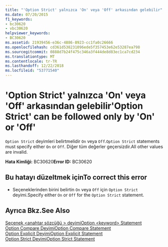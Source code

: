 ```yaml
---
title: "'Option Strict' yalnızca 'On' veya 'Off' arkasından gelebilir"
ms.date: 07/20/2015
f1_keywords:
- bc30620
- vbc30620
helpviewer_keywords:
- BC30620
ms.assetid: 21939456-e36c-4886-8923-cc1fa0c26666
ms.openlocfilehash: cd361d538231096ede5f357453e62e53287ea798
ms.sourcegitcommit: 0888d7b24f475c346a3f444de8d83ec1ca7cd234
ms.translationtype: MT
ms.contentlocale: tr-TR
ms.lasthandoff: 12/22/2018
ms.locfileid: "53771540"
---
```

# <a name="option-strict-can-be-followed-only-by-on-or-off"></a><span data-ttu-id="e4d42-102">'Option Strict' yalnızca 'On' veya 'Off' arkasından gelebilir</span><span class="sxs-lookup"><span data-stu-id="e4d42-102">'Option Strict' can be followed only by 'On' or 'Off'</span></span>
<span data-ttu-id="e4d42-103">`Option Strict` deyimleri belirtmelidir `On` veya `Off`.</span><span class="sxs-lookup"><span data-stu-id="e4d42-103">`Option Strict` statements must specify either `On` or `Off`.</span></span> <span data-ttu-id="e4d42-104">Diğer tüm değerler geçersizdir.</span><span class="sxs-lookup"><span data-stu-id="e4d42-104">All other values are invalid.</span></span>  
  
 <span data-ttu-id="e4d42-105">**Hata Kimliği:** BC30620</span><span class="sxs-lookup"><span data-stu-id="e4d42-105">**Error ID:** BC30620</span></span>  
  
## <a name="to-correct-this-error"></a><span data-ttu-id="e4d42-106">Bu hatayı düzeltmek için</span><span class="sxs-lookup"><span data-stu-id="e4d42-106">To correct this error</span></span>  
  
-   <span data-ttu-id="e4d42-107">Seçeneklerinden birini belirtin `On` veya `Off` için `Option Strict` deyimi.</span><span class="sxs-lookup"><span data-stu-id="e4d42-107">Specify either `On` or `Off` for the `Option Strict` statement.</span></span>  
  
## <a name="see-also"></a><span data-ttu-id="e4d42-108">Ayrıca Bkz.</span><span class="sxs-lookup"><span data-stu-id="e4d42-108">See Also</span></span>  
 [<span data-ttu-id="e4d42-109">Seçenek \<anahtar sözcüğü > deyimi</span><span class="sxs-lookup"><span data-stu-id="e4d42-109">Option \<keyword> Statement</span></span>](../../visual-basic/language-reference/statements/option-keyword-statement.md)  
 [<span data-ttu-id="e4d42-110">Option Compare Deyimi</span><span class="sxs-lookup"><span data-stu-id="e4d42-110">Option Compare Statement</span></span>](../../visual-basic/language-reference/statements/option-compare-statement.md)  
 [<span data-ttu-id="e4d42-111">Option Explicit Deyimi</span><span class="sxs-lookup"><span data-stu-id="e4d42-111">Option Explicit Statement</span></span>](../../visual-basic/language-reference/statements/option-explicit-statement.md)  
 [<span data-ttu-id="e4d42-112">Option Strict Deyimi</span><span class="sxs-lookup"><span data-stu-id="e4d42-112">Option Strict Statement</span></span>](../../visual-basic/language-reference/statements/option-strict-statement.md)
